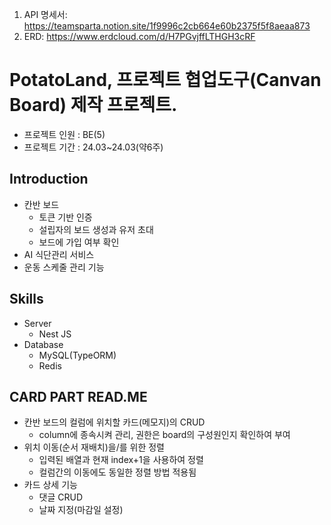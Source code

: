 1. API 명세서: https://teamsparta.notion.site/1f9996c2cb664e60b2375f5f8aeaa873
2. ERD: https://www.erdcloud.com/d/H7PGvjffLTHGH3cRF


# PotatoLand, 프로젝트 협업도구(Canvan Board) 제작 프로젝트.
- 프로젝트 인원 : BE(5)
- 프로젝트 기간 : 24.03~24.03(약6주)
  
## Introduction

- 칸반 보드
  - 토큰 기반 인증
  - 설립자의 보드 생성과 유저 초대
  - 보드에 가입 여부 확인
- AI 식단관리 서비스
- 운동 스케줄 관리 기능

## Skills
- Server
  - Nest JS
- Database
  - MySQL(TypeORM)
  - Redis

## CARD PART READ.ME
- 칸반 보드의 컬럼에 위치할 카드(메모지)의 CRUD
  - column에 종속시켜 관리, 권한은 board의 구성원인지 확인하여 부여
- 위치 이동(순서 재배치)을/를 위한  정렬
  - 입력된 배열과 현재 index+1을 사용하여 정렬
  - 컬럼간의 이동에도 동일한 정렬 방법 적용됨
- 카드 상세 기능
  - 댓글 CRUD
  - 날짜 지정(마감일 설정)

